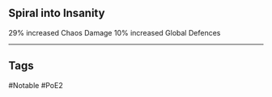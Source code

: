 ## Spiral into Insanity
29% increased Chaos Damage
10% increased Global Defences

---
## Tags
#Notable
#PoE2
